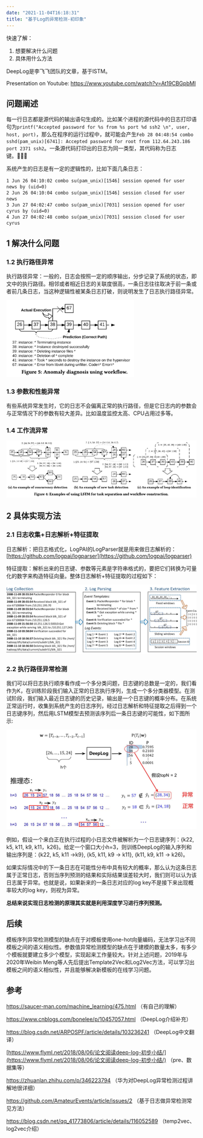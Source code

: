 ```yaml
---
date: "2021-11-04T16:18:31"
title: "基于Log的异常检测-初印象"
---
```


快速了解：

1. 想要解决什么问题
2. 具体用什么方法

DeepLog是李飞飞团队的文章，基于lSTM。

Presentation on Youtube: https://www.youtube.com/watch?v=At19CBGpbMI

## 问题阐述

每一行日志都是源代码的输出语句生成的。比如某个进程的源代码中的日志打印语句为`printf("Accepted password for %s from %s port %d ssh2 \n", user, host, port)`，那么在程序的运行过程中，就可能会产生`Feb 28 04:48:54 combo sshd(pam_unix)[6741]: Accepted password for root from 112.64.243.186 port 2371 ssh2`。一条源代码打印出的日志为同一类型，其代码称为日志键。

系统产生的日志是有一定的逻辑性的，比如下面几条日志：

```shell
1 Jun 26 04:10:02 combo su(pam_unix)[1546] session opened for user news by (uid=0)
2 Jun 26 04:10:04 combo su(pam_unix)[1546] session closed for user news
3 Jun 27 04:02:47 combo su(pam_unix)[7031] session opened for user cyrus by (uid=0)
4 Jun 27 04:02:48 combo su(pam_unix)[7031] session closed for user cyrus
```

## 1 解决什么问题

### 1.2 执行路径异常

执行路径异常：一般的，日志会按照一定的顺序输出，分步记录了系统的状态，即文中的执行路径。相邻或者相近日志的关联度很高，一条日志往往取决于前一条或者前几条日志，当这种逻辑性被某条日志打破，则说明发生了日志执行路径异常。

<img src="https://raw.githubusercontent.com/zecoo/imgs/master/uPic/image-20211108101113268.png" alt="image-20211108101113268" style="zoom: 33%;"/>

### 1.3 参数和性能异常

有些系统异常发生时，它的日志不会偏离正常的执行路径，但是它日志内的参数会与正常情况下的参数有较大差异。比如温度监控太高、CPU占用过多等。

### 1.4 工作流异常

![image-20211108105807187](https://raw.githubusercontent.com/zecoo/imgs/master/uPic/image-20211108105807187.png)

## 2 具体实现方法

### 2.1 日志收集+日志解析+特征提取

日志解析：把日志格式化，LogPAI的LogParser就是用来做日志解析的：[https://github.com/logpai/logparser](https://github.com/logpai/logparser)

特征提取：解析出来的日志键、参数等元素是字符串格式的，要把它们转换为可量化的数字来构造特征向量。整体日志解析+特征提取的过程如下：

![image-20211108103142888](https://raw.githubusercontent.com/zecoo/imgs/master/uPic/image-20211108103142888.png)

### 2.2 执行路径异常检测

我们可以将日志执行顺序看作成一个多分类问题，日志键的总数是一定的，我们看作为K，在训练阶段我们输入正常的日志执行序列，生成一个多分类器模型。在测试阶段，我们输入最近日志键的历史记录，输出是一个日志键的概率分布。在系统正常运行时，收集到系统产生的日志序列，经过日志解析和特征提取之后得到一个日志键序列，然后用LSTM模型去预测该序列后一条日志键的可能性，如下图所示:

![preview](https://raw.githubusercontent.com/zecoo/imgs/master/uPic/v2-cbbbfd3b494b12fac63e8146b2b13579_r.jpg)

例如，假设一个来白正在执行过程的小日志文件被解析为一个日志键序列：{k22, k5, k11, k9, k11，k26}。给定一个窗口大小h=3，则训练DeepLog的输入序列和输出序列是：{k22, k5, k11 ->k9}, {k5, k11, k9 -> k11}, {k11, k9, k11 -> k26)。

如果实际情况中的下一条日志在可能性分布中具有较大的概率，那么认为这条日志属于正常日志，否则当序列预测的结果和实际结果误差较大时，我们则可以认为该日志属于异常。也就是说，如果新来的一条日志对应的log key不是接下来出现概率较大的log key，则视为异常。

**总结来说实现日志检测的原理其实就是利用深度学习进行序列预测。**

## 后续

模板序列异常检测模型的缺点在于对模板使用one-hot向量编码，无法学习出不同模板之间的语义相似性。参数值异常检测模型的缺点在于建模的数量太多，有多少个模板就要建立多少个模型，实现起来工作量较大。针对上述问题，2019年与2020年Weibin Meng等人先后提出Template2Vec和Log2Vec方法，可以学习出模板之间的语义相似性，并且能够解决新模板的在线学习问题。

## 参考

https://saucer-man.com/machine_learning/475.html （有自己的理解）

https://www.cnblogs.com/bonelee/p/10457057.html （DeepLog介绍补充）

https://blog.csdn.net/ARPOSPF/article/details/103236241 （DeepLog中文翻译）

[https://www.flyml.net/2018/08/06/论文阅读deep-log-初步小结/](https://www.flyml.net/2018/08/06/论文阅读deep-log-初步小结/) （pre、数据集等）

https://zhuanlan.zhihu.com/p/346223794 （华为对DeepLog异常检测过程讲解地很详细）

https://github.com/AmateurEvents/article/issues/2 （基于日志做异常检测常见方法）

https://blog.csdn.net/qq_41773806/article/details/116052589 （temp2vec、log2vec介绍）